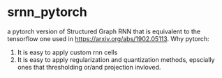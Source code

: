 # srnn_pytorch
a pytorch version of Structured Graph RNN that is equivalent to the tensorflow one used in https://arxiv.org/abs/1902.05113.
Why pytorch:
 1. It is easy to apply custom rnn cells  
 2. It is easy to apply regularization and quantization methods, epscially ones that thresholding or/and projection invloved.
